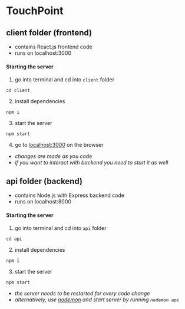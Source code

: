 # TouchPoint


## client folder (frontend)
- contains React.js frontend code
- runs on localhost:3000

#### Starting the server
1. go into terminal and cd into `client` folder
```
cd client
```
2. install dependencies 
```
npm i 
```
3. start the server
```
npm start
```
4. go to [localhost:3000](http://localhost:3000) on the browser

- _changes are made as you code_
- _if you want to interact with backend you need to start it as well_

## api folder (backend)
- contains Node.js with Express backend code
- runs on localhost:8000

#### Starting the server
1. go into terminal and cd into `api` folder
```
cd api
```
2. install dependencies 
```
npm i 
```
3. start the server
```
npm start
```
- _the server needs to be restarted for every code change_
- _alternatively, use [nodemon](https://nodemon.io/) and start server by running `nodemon api`_
